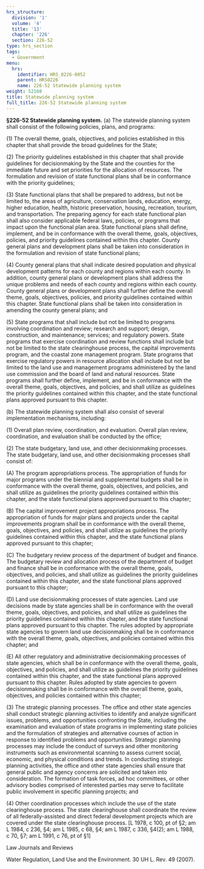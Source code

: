 ```yaml
---
hrs_structure:
  division: '1'
  volume: '4'
  title: '13'
  chapter: '226'
  section: 226-52
type: hrs_section
tags:
  - Government
menu:
  hrs:
    identifier: HRS_0226-0052
    parent: HRS0226
    name: 226-52 Statewide planning system
weight: 52160
title: Statewide planning system
full_title: 226-52 Statewide planning system
---
```

**§226-52 Statewide planning system.** (a) The statewide planning system shall consist of the following policies, plans, and programs:

(1) The overall theme, goals, objectives, and policies established in this chapter that shall provide the broad guidelines for the State;

(2) The priority guidelines established in this chapter that shall provide guidelines for decisionmaking by the State and the counties for the immediate future and set priorities for the allocation of resources. The formulation and revision of state functional plans shall be in conformance with the priority guidelines;

(3) State functional plans that shall be prepared to address, but not be limited to, the areas of agriculture, conservation lands, education, energy, higher education, health, historic preservation, housing, recreation, tourism, and transportation. The preparing agency for each state functional plan shall also consider applicable federal laws, policies, or programs that impact upon the functional plan area. State functional plans shall define, implement, and be in conformance with the overall theme, goals, objectives, policies, and priority guidelines contained within this chapter. County general plans and development plans shall be taken into consideration in the formulation and revision of state functional plans;

(4) County general plans that shall indicate desired population and physical development patterns for each county and regions within each county. In addition, county general plans or development plans shall address the unique problems and needs of each county and regions within each county. County general plans or development plans shall further define the overall theme, goals, objectives, policies, and priority guidelines contained within this chapter. State functional plans shall be taken into consideration in amending the county general plans; and

(5) State programs that shall include but not be limited to programs involving coordination and review; research and support; design, construction, and maintenance; services; and regulatory powers. State programs that exercise coordination and review functions shall include but not be limited to the state clearinghouse process, the capital improvements program, and the coastal zone management program. State programs that exercise regulatory powers in resource allocation shall include but not be limited to the land use and management programs administered by the land use commission and the board of land and natural resources. State programs shall further define, implement, and be in conformance with the overall theme, goals, objectives, and policies, and shall utilize as guidelines the priority guidelines contained within this chapter, and the state functional plans approved pursuant to this chapter.

(b) The statewide planning system shall also consist of several implementation mechanisms, including:

(1) Overall plan review, coordination, and evaluation. Overall plan review, coordination, and evaluation shall be conducted by the office;

(2) The state budgetary, land use, and other decisionmaking processes. The state budgetary, land use, and other decisionmaking processes shall consist of:

(A) The program appropriations process. The appropriation of funds for major programs under the biennial and supplemental budgets shall be in conformance with the overall theme, goals, objectives, and policies, and shall utilize as guidelines the priority guidelines contained within this chapter, and the state functional plans approved pursuant to this chapter;

(B) The capital improvement project appropriations process. The appropriation of funds for major plans and projects under the capital improvements program shall be in conformance with the overall theme, goals, objectives, and policies, and shall utilize as guidelines the priority guidelines contained within this chapter, and the state functional plans approved pursuant to this chapter;

(C) The budgetary review process of the department of budget and finance. The budgetary review and allocation process of the department of budget and finance shall be in conformance with the overall theme, goals, objectives, and policies, and shall utilize as guidelines the priority guidelines contained within this chapter, and the state functional plans approved pursuant to this chapter;

(D) Land use decisionmaking processes of state agencies. Land use decisions made by state agencies shall be in conformance with the overall theme, goals, objectives, and policies, and shall utilize as guidelines the priority guidelines contained within this chapter, and the state functional plans approved pursuant to this chapter. The rules adopted by appropriate state agencies to govern land use decisionmaking shall be in conformance with the overall theme, goals, objectives, and policies contained within this chapter; and

(E) All other regulatory and administrative decisionmaking processes of state agencies, which shall be in conformance with the overall theme, goals, objectives, and policies, and shall utilize as guidelines the priority guidelines contained within this chapter, and the state functional plans approved pursuant to this chapter. Rules adopted by state agencies to govern decisionmaking shall be in conformance with the overall theme, goals, objectives, and policies contained within this chapter;

(3) The strategic planning processes. The office and other state agencies shall conduct strategic planning activities to identify and analyze significant issues, problems, and opportunities confronting the State, including the examination and evaluation of state programs in implementing state policies and the formulation of strategies and alternative courses of action in response to identified problems and opportunities. Strategic planning processes may include the conduct of surveys and other monitoring instruments such as environmental scanning to assess current social, economic, and physical conditions and trends. In conducting strategic planning activities, the office and other state agencies shall ensure that general public and agency concerns are solicited and taken into consideration. The formation of task forces, ad hoc committees, or other advisory bodies comprised of interested parties may serve to facilitate public involvement in specific planning projects; and

(4) Other coordination processes which include the use of the state clearinghouse process. The state clearinghouse shall coordinate the review of all federally-assisted and direct federal development projects which are covered under the state clearinghouse process. [L 1978, c 100, pt of §2; am L 1984, c 236, §4; am L 1985, c 68, §4; am L 1987, c 336, §4(2); am L 1988, c 70, §7; am L 1991, c 76, pt of §1]

Law Journals and Reviews

Water Regulation, Land Use and the Environment. 30 UH L. Rev. 49 (2007).